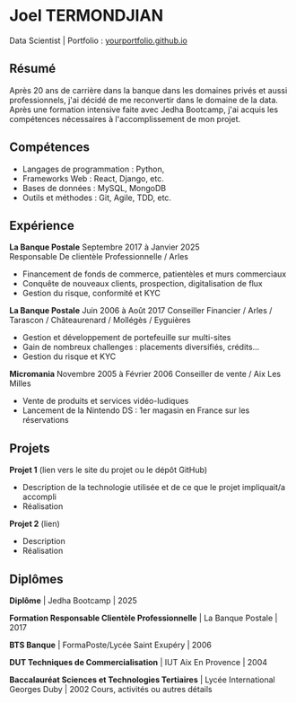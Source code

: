 # Joel TERMONDJIAN
 Data Scientist | Portfolio : [ yourportfolio.github.io ]( https://yourportfolio.github.io ) 

## Résumé
 Après 20 ans de carrière dans la banque dans les domaines privés et aussi professionnels, j'ai décidé de me reconvertir dans le domaine de la data.
 Après une formation intensive faite avec Jedha Bootcamp, j'ai acquis les compétences nécessaires à l'accomplissement de mon projet. 

## Compétences 
- Langages de programmation : Python, 
- Frameworks Web : React, Django, etc. 
- Bases de données : MySQL, MongoDB 
- Outils et méthodes : Git, Agile, TDD, etc. 

## Expérience 
**La Banque Postale** Septembre 2017 à Janvier 2025    
Responsable De clientèle Professionnelle / Arles
- Financement de fonds de commerce, patientèles et murs commerciaux
- Conquête de nouveaux clients, prospection, digitalisation de flux
- Gestion du risque, conformité et KYC

**La Banque Postale** Juin 2006 à Août 2017 
Conseiller Financier / Arles / Tarascon / Châteaurenard / Mollégès / Eyguières
- Gestion et développement de portefeuille sur multi-sites
- Gain de nombreux challenges : placements diversifiés, crédits...
- Gestion du risque et KYC

**Micromania** Novembre 2005 à Février 2006
Conseiller de vente / Aix Les Milles
- Vente de produits et services vidéo-ludiques
- Lancement de la Nintendo DS : 1er magasin en France sur les réservations

## Projets 
**Projet 1** (lien vers le site du projet ou le dépôt GitHub)   
- Description de la technologie utilisée et de ce que le projet impliquait/a accompli 
- Réalisation 

**Projet 2** (lien) 
- Description 
- Réalisation 

## Diplômes
**Diplôme** | Jedha Bootcamp | 2025

**Formation Responsable Clientèle Professionnelle** | La Banque Postale | 2017

**BTS Banque** | FormaPoste/Lycée Saint Exupéry | 2006 

**DUT Techniques de Commercialisation** | IUT Aix En Provence | 2004 

**Baccalauréat Sciences et Technologies Tertiaires** | Lycée International Georges Duby | 2002 
Cours, activités ou autres détails
